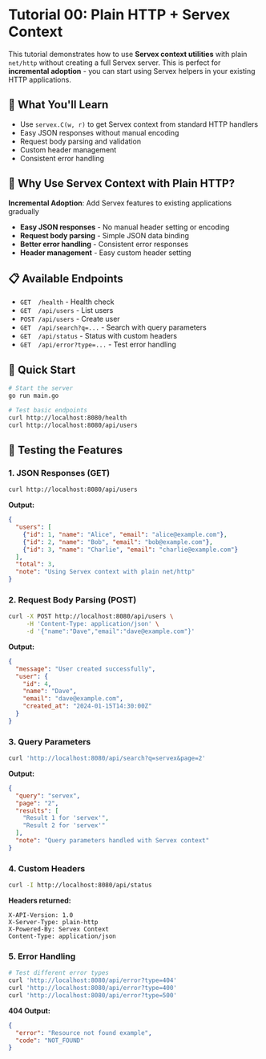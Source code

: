 # Tutorial 00: Plain HTTP + Servex Context

This tutorial demonstrates how to use **Servex context utilities** with plain `net/http` without creating a full Servex server. This is perfect for **incremental adoption** - you can start using Servex helpers in your existing HTTP applications.

## 🎯 What You'll Learn

- Use `servex.C(w, r)` to get Servex context from standard HTTP handlers
- Easy JSON responses without manual encoding
- Request body parsing and validation
- Custom header management
- Consistent error handling

## 🚀 Why Use Servex Context with Plain HTTP?

**Incremental Adoption**: Add Servex features to existing applications gradually
- **Easy JSON responses** - No manual header setting or encoding
- **Request body parsing** - Simple JSON data binding
- **Better error handling** - Consistent error responses
- **Header management** - Easy custom header setting

## 📋 Available Endpoints

- `GET  /health` - Health check
- `GET  /api/users` - List users
- `POST /api/users` - Create user
- `GET  /api/search?q=...` - Search with query parameters
- `GET  /api/status` - Status with custom headers
- `GET  /api/error?type=...` - Test error handling

## 🏃 Quick Start

```bash
# Start the server
go run main.go

# Test basic endpoints
curl http://localhost:8080/health
curl http://localhost:8080/api/users
```

## 🧪 Testing the Features

### 1. JSON Responses (GET)
```bash
curl http://localhost:8080/api/users
```

**Output:**
```json
{
  "users": [
    {"id": 1, "name": "Alice", "email": "alice@example.com"},
    {"id": 2, "name": "Bob", "email": "bob@example.com"},
    {"id": 3, "name": "Charlie", "email": "charlie@example.com"}
  ],
  "total": 3,
  "note": "Using Servex context with plain net/http"
}
```

### 2. Request Body Parsing (POST)
```bash
curl -X POST http://localhost:8080/api/users \
     -H 'Content-Type: application/json' \
     -d '{"name":"Dave","email":"dave@example.com"}'
```

**Output:**
```json
{
  "message": "User created successfully",
  "user": {
    "id": 4,
    "name": "Dave",
    "email": "dave@example.com",
    "created_at": "2024-01-15T14:30:00Z"
  }
}
```

### 3. Query Parameters
```bash
curl 'http://localhost:8080/api/search?q=servex&page=2'
```

**Output:**
```json
{
  "query": "servex",
  "page": "2",
  "results": [
    "Result 1 for 'servex'",
    "Result 2 for 'servex'"
  ],
  "note": "Query parameters handled with Servex context"
}
```

### 4. Custom Headers
```bash
curl -I http://localhost:8080/api/status
```

**Headers returned:**
```
X-API-Version: 1.0
X-Server-Type: plain-http
X-Powered-By: Servex Context
Content-Type: application/json
```

### 5. Error Handling
```bash
# Test different error types
curl 'http://localhost:8080/api/error?type=404'
curl 'http://localhost:8080/api/error?type=400'
curl 'http://localhost:8080/api/error?type=500'
```

**404 Output:**
```json
{
  "error": "Resource not found example",
  "code": "NOT_FOUND"
}
```
